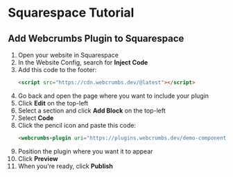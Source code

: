 # Squarespace Tutorial

## Add Webcrumbs Plugin to Squarespace

1. Open your website in Squarespace
2. In the Website Config, search for **Inject Code**
3. Add this code to the footer:
   ```html
   <script src="https://cdn.webcrumbs.dev/@latest"></script>
   ```
4. Go back and open the page where you want to include your plugin
5. Click **Edit** on the top-left
6. Select a section and click **Add Block** on the top-left
7. Select **Code**
8. Click the pencil icon and paste this code:
   ```html
   <webcrumbs-plugin uri="https://plugins.webcrumbs.dev/demo-component/"></webcrumbs-plugin>
   ```
9. Position the plugin where you want it to appear
10. Click **Preview**
11. When you're ready, click **Publish**
